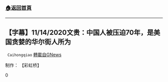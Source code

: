 ###  [:house:返回首頁](https://github.com/ourhimalayas/txt)
---

## 【字幕】11/14/2020文贵：中国人被压迫70年，是美国贪婪的华尔街人所为
` Caihongqiao` [轉載自GNews](https://gnews.org/zh-hans/566020/)

制作： 【彩虹桥】

0
